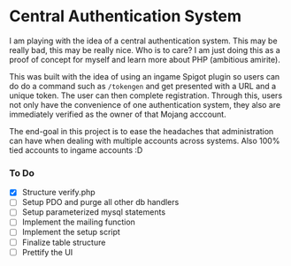 # Central Authentication System
I am playing with the idea of a central authentication system. This may be really bad, this may be really nice. Who is to care? I am just doing this as a proof of concept for myself and learn more about PHP (ambitious amirite).

This was built with the idea of using an ingame Spigot plugin so users can do do a command such as `/tokengen` and get presented with a URL and a unique token. The user can then complete registration. Through this, users not only have the convenience of one authentication system, they also are immediately verified as the owner of that Mojang acccount.

The end-goal in this project is to ease the headaches that administration can have when dealing with multiple accounts across systems. Also 100% tied accounts to ingame accounts :D

### To Do
- [X] Structure verify.php
- [ ] Setup PDO and purge all other db handlers
- [ ] Setup parameterized mysql statements
- [ ] Implement the mailing function
- [ ] Implement the setup script
- [ ] Finalize table structure
- [ ] Prettify the UI
